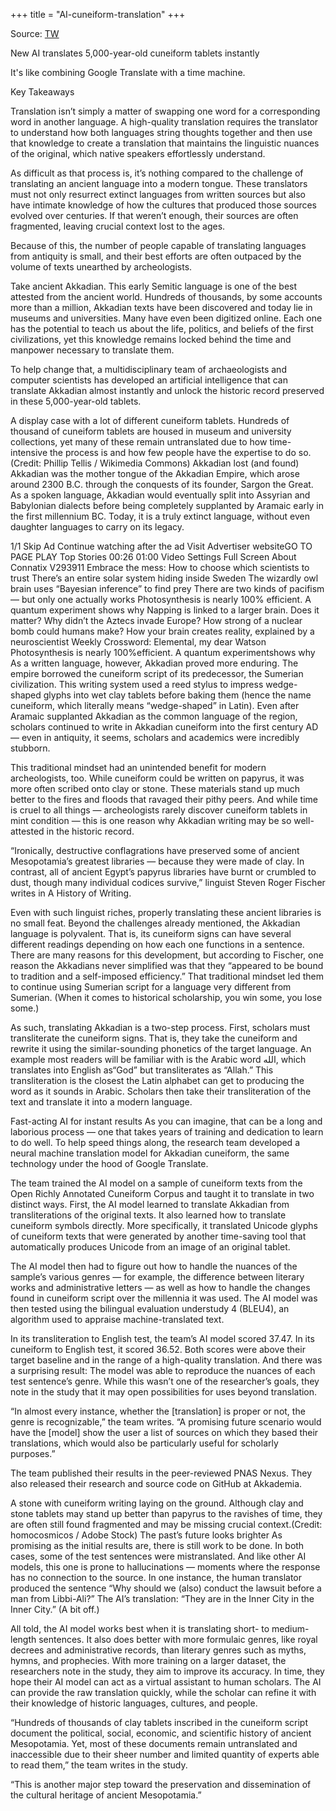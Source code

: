 +++
title = "AI-cuneiform-translation"
+++

Source: [TW](https://bigthink.com/the-future/ai-translates-cuneiform/)

New AI translates 5,000-year-old cuneiform tablets instantly

It's like combining Google Translate with a time machine.

Key Takeaways

Translation isn’t simply a matter of swapping one word for a corresponding word in another language. A high-quality translation requires the translator to understand how both languages string thoughts together and then use that knowledge to create a translation that maintains the linguistic nuances of the original, which native speakers effortlessly understand.

As difficult as that process is, it’s nothing compared to the challenge of translating an ancient language into a modern tongue. These translators must not only resurrect extinct languages from written sources but also have intimate knowledge of how the cultures that produced those sources evolved over centuries. If that weren’t enough, their sources are often fragmented, leaving crucial context lost to the ages.

Because of this, the number of people capable of translating languages from antiquity is small, and their best efforts are often outpaced by the volume of texts unearthed by archeologists. 

Take ancient Akkadian. This early Semitic language is one of the best attested from the ancient world. Hundreds of thousands, by some accounts more than a million, Akkadian texts have been discovered and today lie in museums and universities. Many have even been digitized online. Each one has the potential to teach us about the life, politics, and beliefs of the first civilizations, yet this knowledge remains locked behind the time and manpower necessary to translate them.

To help change that, a multidisciplinary team of archaeologists and computer scientists has developed an artificial intelligence that can translate Akkadian almost instantly and unlock the historic record preserved in these 5,000-year-old tablets.

A display case with a lot of different cuneiform tablets.
Hundreds of thousand of cuneiform tablets are housed in museum and university collections, yet many of these remain untranslated due to how time-intensive the process is and how few people have the expertise to do so. (Credit: Phillip Tellis / Wikimedia Commons)
Akkadian lost (and found)
Akkadian was the mother tongue of the Akkadian Empire, which arose around 2300 B.C. through the conquests of its founder, Sargon the Great. As a spoken language, Akkadian would eventually split into Assyrian and Babylonian dialects before being completely supplanted by Aramaic early in the first millennium BC. Today, it is a truly extinct language, without even daughter languages to carry on its legacy.

1/1 Skip Ad Continue watching after the ad Visit Advertiser websiteGO TO PAGE PLAY  Top Stories 00:26 01:00 Video Settings Full Screen About Connatix V293911
Embrace the mess: How to choose which scientists to trust
There’s an entire solar system hiding inside Sweden
The wizardly owl brain uses “Bayesian inference” to find prey
There are two kinds of pacifism — but only one actually works
Photosynthesis is nearly 100% efficient. A quantum experiment shows why
Napping is linked to a larger brain. Does it matter?
Why didn’t the Aztecs invade Europe?
How strong of a nuclear bomb could humans make?
How your brain creates reality, explained by a neuroscientist
Weekly Crossword: Elemental, my dear Watson
Photosynthesis is nearly 100%efficient. A quantum experimentshows why
As a written language, however, Akkadian proved more enduring. The empire borrowed the cuneiform script of its predecessor, the Sumerian civilization. This writing system used a reed stylus to impress wedge-shaped glyphs into wet clay tablets before baking them (hence the name cuneiform, which literally means “wedge-shaped” in Latin). Even after Aramaic supplanted Akkadian as the common language of the region, scholars continued to write in Akkadian cuneiform into the first century AD — even in antiquity, it seems, scholars and academics were incredibly stubborn.

This traditional mindset had an unintended benefit for modern archeologists, too. While cuneiform could be written on papyrus, it was more often scribed onto clay or stone. These materials stand up much better to the fires and floods that ravaged their pithy peers. And while time is cruel to all things — archeologists rarely discover cuneiform tablets in mint condition — this is one reason why Akkadian writing may be so well-attested in the historic record.

“Ironically, destructive conflagrations have preserved some of ancient Mesopotamia’s greatest libraries — because they were made of clay. In contrast, all of ancient Egypt’s papyrus libraries have burnt or crumbled to dust, though many individual codices survive,” linguist Steven Roger Fischer writes in A History of Writing.

Even with such linguist riches, properly translating these ancient libraries is no small feat. Beyond the challenges already mentioned, the Akkadian language is polyvalent. That is, its cuneiform signs can have several different readings depending on how each one functions in a sentence. There are many reasons for this development, but according to Fischer, one reason the Akkadians never simplified was that they “appeared to be bound to tradition and a self-imposed efficiency.” That traditional mindset led them to continue using Sumerian script for a language very different from Sumerian. (When it comes to historical scholarship, you win some, you lose some.)

As such, translating Akkadian is a two-step process. First, scholars must transliterate the cuneiform signs. That is, they take the cuneiform and rewrite it using the similar-sounding phonetics of the target language. An example most readers will be familiar with is the Arabic word الله, which translates into English as“God” but transliterates as “Allah.” This transliteration is the closest the Latin alphabet can get to producing the word as it sounds in Arabic. Scholars then take their transliteration of the text and translate it into a modern language.

Fast-acting AI for instant results
As you can imagine, that can be a long and laborious process — one that takes years of training and dedication to learn to do well. To help speed things along, the research team developed a neural machine translation model for Akkadian cuneiform, the same technology under the hood of Google Translate.

The team trained the AI model on a sample of cuneiform texts from the Open Richly Annotated Cuneiform Corpus and taught it to translate in two distinct ways. First, the AI model learned to translate Akkadian from transliterations of the original texts. It also learned how to translate cuneiform symbols directly. More specifically, it translated Unicode glyphs of cuneiform texts that were generated by another time-saving tool that automatically produces Unicode from an image of an original tablet.

The AI model then had to figure out how to handle the nuances of the sample’s various genres — for example, the difference between literary works and administrative letters — as well as how to handle the changes found in cuneiform script over the millennia it was used. The AI model was then tested using the bilingual evaluation understudy 4 (BLEU4), an algorithm used to appraise machine-translated text. 

In its transliteration to English test, the team’s AI model scored 37.47. In its cuneiform to English test, it scored 36.52. Both scores were above their target baseline and in the range of a high-quality translation. And there was a surprising result: The model was able to reproduce the nuances of each test sentence’s genre. While this wasn’t one of the researcher’s goals, they note in the study that it may open possibilities for uses beyond translation.

“In almost every instance, whether the [translation] is proper or not, the genre is recognizable,” the team writes. “A promising future scenario would have the [model] show the user a list of sources on which they based their translations, which would also be particularly useful for scholarly purposes.”

The team published their results in the peer-reviewed PNAS Nexus. They also released their research and source code on GitHub at Akkademia.

A stone with cuneiform writing laying on the ground.
Although clay and stone tablets may stand up better than papyrus to the ravishes of time, they are often still found fragmented and may be missing crucial context.(Credit: homocosmicos / Adobe Stock)
The past’s future looks brighter
As promising as the initial results are, there is still work to be done. In both cases, some of the test sentences were mistranslated. And like other AI models, this one is prone to hallucinations — moments where the response has no connection to the source. In one instance, the human translator produced the sentence “Why should we (also) conduct the lawsuit before a man from Libbi-Ali?” The AI’s translation: “They are in the Inner City in the Inner City.” (A bit off.)

All told, the AI model works best when it is translating short- to medium-length sentences. It also does better with more formulaic genres, like royal decrees and administrative records, than literary genres such as myths, hymns, and prophecies. With more training on a larger dataset, the researchers note in the study, they aim to improve its accuracy. In time, they hope their AI model can act as a virtual assistant to human scholars. The AI can provide the raw translation quickly, while the scholar can refine it with their knowledge of historic languages, cultures, and people.

“Hundreds of thousands of clay tablets inscribed in the cuneiform script document the political, social, economic, and scientific history of ancient Mesopotamia. Yet, most of these documents remain untranslated and inaccessible due to their sheer number and limited quantity of experts able to read them,” the team writes in the study.

“This is another major step toward the preservation and dissemination of the cultural heritage of ancient Mesopotamia.”

